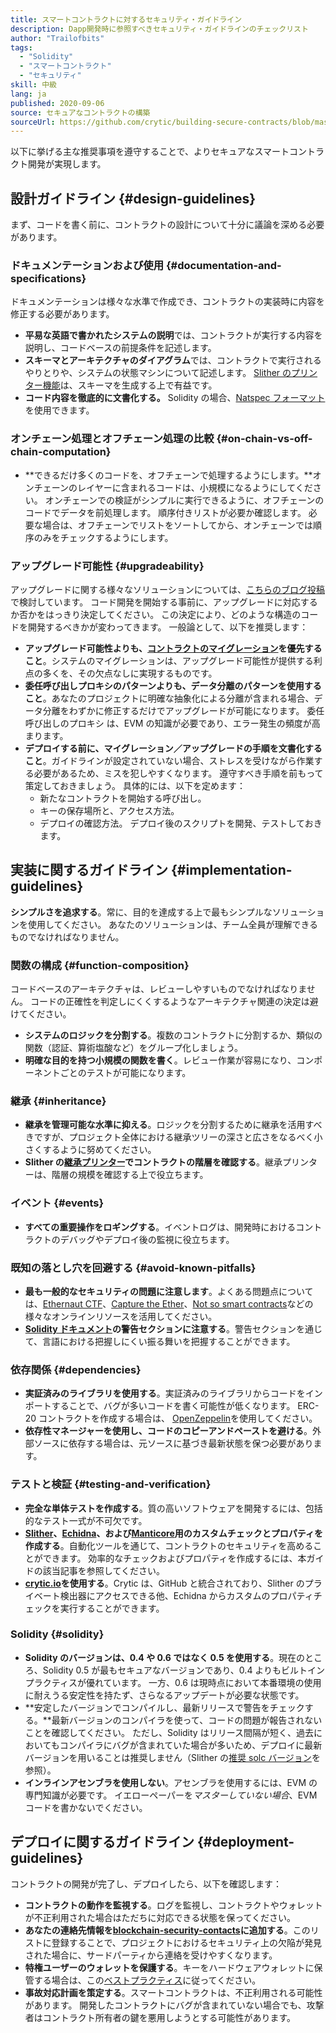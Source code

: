 ```yaml
---
title: スマートコントラクトに対するセキュリティ・ガイドライン
description: Dapp開発時に参照すべきセキュリティ・ガイドラインのチェックリスト
author: "Trailofbits"
tags:
  - "Solidity"
  - "スマートコントラクト"
  - "セキュリティ"
skill: 中級
lang: ja
published: 2020-09-06
source: セキュアなコントラクトの構築
sourceUrl: https://github.com/crytic/building-secure-contracts/blob/master/development-guidelines/guidelines.md
---
```


以下に挙げる主な推奨事項を遵守することで、よりセキュアなスマートコントラクト開発が実現します。

## 設計ガイドライン {#design-guidelines}

まず、コードを書く前に、コントラクトの設計について十分に議論を深める必要があります。

### ドキュメンテーションおよび使用 {#documentation-and-specifications}

ドキュメンテーションは様々な水準で作成でき、コントラクトの実装時に内容を修正する必要があります。

- **平易な英語で書かれたシステムの説明**では、コントラクトが実行する内容を説明し、コードベースの前提条件を記述します。
- **スキーマとアーキテクチャのダイアグラム**では、コントラクトで実行されるやりとりや、システムの状態マシンについて記述します。 [Slither のプリンター機能](https://github.com/crytic/slither/wiki/Printer-documentation)は、スキーマを生成する上で有益です。
- **コード内容を徹底的に文書化する。** Solidity の場合、[Natspec フォーマット](https://solidity.readthedocs.io/en/develop/natspec-format.html)を使用できます。

### オンチェーン処理とオフチェーン処理の比較 {#on-chain-vs-off-chain-computation}

- **できるだけ多くのコードを、オフチェーンで処理するようにします。**オンチェーンのレイヤーに含まれるコードは、小規模になるようにしてください。 オンチェーンでの検証がシンプルに実行できるように、オフチェーンのコードでデータを前処理します。 順序付きリストが必要か確認します。 必要な場合は、オフチェーンでリストをソートしてから、オンチェーンでは順序のみをチェックするようにします。

### アップグレード可能性 {#upgradeability}

アップグレードに関する様々なソリューションについては、[こちらのブログ投稿](https://blog.trailofbits.com/2018/09/05/contract-upgrade-anti-patterns/)で検討しています。 コード開発を開始する事前に、アップグレードに対応するか否かをはっきり決定してください。 この決定により、どのような構造のコードを開発するべきかが変わってきます。 一般論として、以下を推奨します：

- **アップグレード可能性よりも、[コントラクトのマイグレーション](https://blog.trailofbits.com/2018/10/29/how-contract-migration-works/)を優先すること**。システムのマイグレーションは、アップグレード可能性が提供する利点の多くを、その欠点なしに実現するものです。
- **委任呼び出しプロキシのパターンよりも、データ分離のパターンを使用すること**。あなたのプロジェクトに明確な抽象化による分離が含まれる場合、データ分離をわずかに修正するだけでアップグレードが可能になります。 委任呼び出しのプロキシ は、EVM の知識が必要であり、エラー発生の頻度が高まります。
- **デプロイする前に、マイグレーション／アップグレードの手順を文書化すること**。ガイドラインが設定されていない場合、ストレスを受けながら作業する必要があるため、ミスを犯しやすくなります。 遵守すべき手順を前もって策定しておきましょう。 具体的には、以下を定めます：
  - 新たなコントラクトを開始する呼び出し。
  - キーの保存場所と、アクセス方法。
  - デプロイの確認方法。 デプロイ後のスクリプトを開発、テストしておきます。

## 実装に関するガイドライン {#implementation-guidelines}

**シンプルさを追求する**。常に、目的を達成する上で最もシンプルなソリューションを使用してください。 あなたのソリューションは、チーム全員が理解できるものでなければなりません。

### 関数の構成 {#function-composition}

コードベースのアーキテクチャは、レビューしやすいものでなければなりません。 コードの正確性を判定しにくくするようなアーキテクチャ関連の決定は避けてください。

- **システムのロジックを分割する**。複数のコントラクトに分割するか、類似の関数（認証、算術塩酸など）をグループ化しましょう。
- **明確な目的を持つ小規模の関数を書く**。レビュー作業が容易になり、コンポーネントごとのテストが可能になります。

### 継承 {#inheritance}

- **継承を管理可能な水準に抑える**。ロジックを分割するために継承を活用すべきですが、プロジェクト全体における継承ツリーの深さと広さをなるべく小さくするように努めてください。
- **Slither の[継承プリンター](https://github.com/crytic/slither/wiki/Printer-documentation#inheritance-graph)でコントラクトの階層を確認する**。継承プリンターは、階層の規模を確認する上で役立ちます。

### イベント {#events}

- **すべての重要操作をロギングする**。イベントログは、開発時におけるコントラクトのデバッグやデプロイ後の監視に役立ちます。

### 既知の落とし穴を回避する {#avoid-known-pitfalls}

- **最も一般的なセキュリティの問題に注意します**。よくある問題点については、[Ethernaut CTF](https://ethernaut.openzeppelin.com/)、[Capture the Ether](https://capturetheether.com/)、[Not so smart contracts](https://github.com/crytic/not-so-smart-contracts/)などの様々なオンラインリソースを活用してください。
- **[Solidity ドキュメント](https://solidity.readthedocs.io/en/latest/)の警告セクションに注意する**。警告セクションを通じて、言語における把握しにくい振る舞いを把握することができます。

### 依存関係 {#dependencies}

- **実証済みのライブラリを使用する**。実証済みのライブラリからコードをインポートすることで、バグが多いコードを書く可能性が低くなります。 ERC-20 コントラクトを作成する場合は、 [OpenZeppelin](https://github.com/OpenZeppelin/openzeppelin-contracts/tree/master/contracts/token/ERC20)を使用してください。
- **依存性マネージャーを使用し、コードのコピーアンドペーストを避ける**。外部ソースに依存する場合は、元ソースに基づき最新状態を保つ必要があります。

### テストと検証 {#testing-and-verification}

- **完全な単体テストを作成する**。質の高いソフトウェアを開発するには、包括的なテスト一式が不可欠です。
- **[Slither](https://github.com/crytic/slither)、[Echidna](https://github.com/crytic/echidna)、および[Manticore](https://github.com/trailofbits/manticore)用のカスタムチェックとプロパティを作成する**。自動化ツールを通じて、コントラクトのセキュリティを高めることができます。 効率的なチェックおよびプロパティを作成するには、本ガイドの該当記事を参照してください。
- **[crytic.io](https://crytic.io/)を使用する**。Crytic は、GitHub と統合されており、Slither のプライベート検出器にアクセスできる他、Echidna からカスタムのプロパティチェックを実行することができます。

### Solidity {#solidity}

- **Solidity のバージョンは、0.4 や 0.6 ではなく 0.5 を使用する**。現在のところ、Solidity 0.5 が最もセキュアなバージョンであり、0.4 よりもビルトインプラクティスが優れています。 一方、0.6 は現時点において本番環境の使用に耐えうる安定性を持たず、さらなるアップデートが必要な状態です。
- **安定したバージョンでコンパイルし、最新リリースで警告をチェックする。**最新バージョンのコンパイラを使って、コードの問題が報告されないことを確認してください。 ただし、Solidity はリリース間隔が短く、過去においてもコンパイラにバグが含まれていた場合が多いため、デプロイに最新バージョンを用いることは推奨しません（Slither の[推奨 solc バージョン](https://github.com/crytic/slither/wiki/Detector-Documentation#recommendation-33)を参照）。
- **インラインアセンブラを使用しない**。アセンブラを使用するには、EVM の専門知識が必要です。 イエローペーパーを*マスターしていない場合*、EVM コードを書かないでください。

## デプロイに関するガイドライン {#deployment-guidelines}

コントラクトの開発が完了し、デプロイしたら、以下を確認します：

- **コントラクトの動作を監視する**。ログを監視し、コントラクトやウォレットが不正利用された場合はただちに対応できる状態を保ってください。
- **あなたの連絡先情報を[blockchain-security-contacts](https://github.com/crytic/blockchain-security-contacts)に追加する**。このリストに登録することで、プロジェクトにおけるセキュリティ上の欠陥が発見された場合に、サードパーティから連絡を受けやすくなります。
- **特権ユーザーのウォレットを保護する**。キーをハードウェアウォレットに保管する場合は、この[ベストプラクティス](https://blog.trailofbits.com/2018/11/27/10-rules-for-the-secure-use-of-cryptocurrency-hardware-wallets/)に従ってください。
- **事故対応計画を策定する**。スマートコントラクトは、不正利用される可能性があります。 開発したコントラクトにバグが含まれていない場合でも、攻撃者はコントラクト所有者の鍵を悪用しようとする可能性があります。
